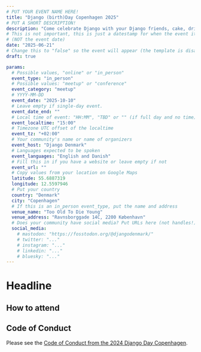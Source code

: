 ```yaml
---
# PUT YOUR EVENT NAME HERE!
title: "Django (birth)Day Copenhagen 2025"
# PUT A SHORT DESCRIPTION!
description: "Come celebrate Django with your Django friends, cake, drinks and fun!"
# This is not important, this is just a datestamp for when the event itself was created
# (NOT the event date)
date: "2025-06-21"
# Change this to "false" so the event will appear (the template is disabled)
draft: true

params:
  # Possible values, "online" or "in_person"
  event_type: "in_person"
  # Possible values: "meetup" or "conference"
  event_category: "meetup"
  # YYYY-MM-DD
  event_date: "2025-10-10"
  # Leave empty if single-day event.
  event_date_end: ""
  # Local time of event: "HH:MM", "TBD" or "" (if full day and no time)
  event_localtime: "15:00"
  # Timezone UTC offset of the localtime
  event_tz: "+02:00"
  # Your community's name or name of organizers
  event_host: "Django Denmark"
  # Languages expected to be spoken
  event_languages: "English and Danish"
  # Fill this in if you have a website or leave empty if not
  event_url: ""
  # Copy values from your location on Google Maps
  latitude: 55.6887319
  longitude: 12.5597946
  # Put your country
  country: "Denmark"
  city: "Copenhagen"
  # If this is an in_person event_type, put the name and address
  venue_name: "Too Old To Die Young"
  venue_address: "Ravnsborggade 14C, 2200 København"
  # Does your community have social media? Put URLs here (not handles!)
  social_media:
    # mastodon: "https://fosstodon.org/@djangodenmark/"
    # twitter: "..."
    # instagram: "..."
    # linkedin: "..."
    # bluesky: "..."
---
```


<!-- Name of the event -->
# Headline

<!-- Event description goes here -->

## How to attend

<!-- Put a link to your signup form and instructions on how to attend -->

## Code of Conduct

<!-- Replace with other CoC if needed -->

Please see the [Code of Conduct from the 2024 Django Day Copenhagen](https://2024.djangoday.dk/conduct/).

